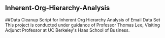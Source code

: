 Inherent-Org-Hierarchy-Analysis
-------------------------------

##Data Cleanup Script for Inherent Org Hierarchy Analysis of Email Data Set
This project is conducted under guidance of Professor Thomas Lee, Visiting Adjunct Professor at UC Berkeley's Haas School of Business.  

